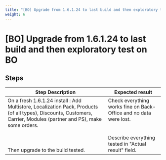 ```yaml
---
title: "[BO] Upgrade from 1.6.1.24 to last build and then exploratory test on BO"
weight: 6
---
```


# [BO] Upgrade from 1.6.1.24 to last build and then exploratory test on BO
## Steps
| Step Description | Expected result |
| ----- | ----- |
| On a fresh 1.6.1.24 install : Add Multistore, Localization Pack, Products (of all types), Discounts, Customers, Carrier, Modules (partner and PS), make some orders.<br><br> <br><br>Then upgrade to the build tested. | Check everything works fine on Back-Office and no data were lost.<br><br><br>Describe everything tested in "Actual result" field. |
